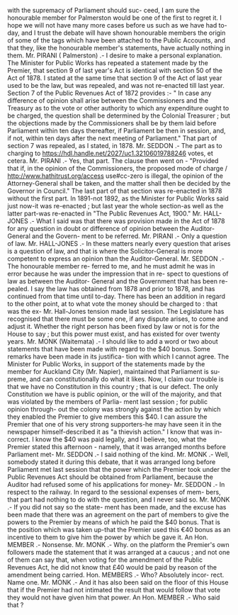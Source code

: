 with the supremacy of Parliament should suc- ceed, I am sure the honourable member for Palmerston would be one of the first to regret it. I hope we will not have many more cases before us such as we have had to-day, and I trust the debate will have shown honourable members the origin of some of the tags which have been attached to the Public Accounts, and that they, like the honourable member's statements, have actually nothing in them. Mr. PIRANI ( Palmerston) .- I desire to make a personal explanation. The Minister for Public Works has repeated a statement made by the Premier, that section 9 of last year's Act is identical with section 50 of the Act of 1878. I stated at the same time that section 9 of the Act of last year used to be the law, but was repealed, and was not re-enacted till last year. Section 7 of the Public Revenues Act of 1872 provides :- " In case any difference of opinion shall arise between the Commissioners and the Treasury as to the vote or other authority to which any expenditure ought to be charged, the question shall be determined by the Colonial Treasurer ; but the objections made by the Commissioners shall be by them laid before Parliament within ten days thereafter, if Parliament be then in session, and, if not, within ten days after the next meeting of Parliament." That part of section 7 was repealed, as I stated, in 1878. Mr. SEDDON .- The part as to charging to https://hdl.handle.net/2027/uc1.32106019788246 votes, et cetera. Mr. PIRANI .- Yes, that part. The clause then went on - "Provided that if, in the opinion of the Commissioners, the proposed mode of charge / http://www.hathitrust.org/access use#cc-zero is illegal, the opinion of the Attorney-General shall be taken, and the matter shall then be decided by the Governor in Council." The last part of that section was re-enacted in 1878 without the first part. In 1891-not 1892, as the Minister for Public Works said just now-it was re-enacted ; but last year the whole section-as well as the latter part-was re-enacted in "The Public Revenues Act, 1900." Mr. HALL-JONES .- What I said was that there was provision made in the Act of 1878 for any question in doubt or difference of opinion between the Auditor-General and the Govern- ment to be referred. Mr. PIRANI .- Only a question of law. Mr. HALL-JONES .- In these matters nearly every question that arises is a question of law, and that is where the Solicitor-General is more competent to express an opinion than the Auditor-General. Mr. SEDDON .- The honourable member re- ferred to me, and he must admit he was in error because he was under the impression that in re- spect to questions of law as between the Auditor- General and the Government that has been re- pealed. I say the law has obtained from 1878 and prior to 1878, and has continued from that time until to-day. There has been an addition in regard to the other point, at to what vote the money should be charged to : that was the ex- Mr. Hall-Jones tension made last session. The Legislature has recognised that there must be some one, if any dispute arises, to come and adjust it. Whether the right person has been fixed by law or not is for the House to say ; but this power must exist, and has existed for over twenty years. Mr. MONK (Waitemata) .- I should like to add a word or two about statements that have been made with regard to the $40 bonus. Some remarks have been made in its justifica- tion with which I cannot agree. The Minister for Public Works, in support of the statements made by the member for Auckland City (Mr. Napier), maintained that Parliament is su- preme, and can constitutionally do what it likes. Now, I claim our trouble is that we have no Constitution in this country ; that is our defect. The only Constitution we have is public opinion, or the will of the majority, and that was violated by the members of Parlia- ment last session ; for public opinion through- out the colony was strongly against the action by which they enabled the Premier to give members this $40. I can assure the Premier that one of his very strong supporters-he may <!-- PageHeader="\--" --> have seen it in the newspaper himself-described it as "a thievish action." I know that was in- correct. I know the $40 was paid legally, and I believe, too, what the Premier stated this afternoon - namely, that it was arranged months before Parliament met- Mr. SEDDON .- I said nothing of the kind. Mr. MONK .- Well, somebody stated it during this debate, that it was arranged long before Parliament met last session that the power which the Premier took under the Public Revenues Act should be obtained from Parliament, because the Auditor had refused some of his applications for money- Mr. SEDDON .- In respect to the railway. In regard to the sessional expenses of mem- bers, that part had nothing to do with the question, and I never said so. Mr. MONK .- If you did not say so the state- ment has been made, and the excuse has been made that there was an agreement on the part of members to give the powers to the Premier by means of which he paid the $40 bonus. That is the position which was taken up-that the Premier used this €40 bonus as an incentive to them to give him the power by which be gave it. An Hon. MEMBER .- Nonsense. Mr. MONK .- Why. on the platform the Premier's own followers made the statement that it was arranged at a caucus ; and not one of them can say that, when voting for the amendment of the Public Revenues Act, he did not know that £40 would be paid by reason of the amendment being carried. Hon. MEMBERS .- Who? Absolutely incor- rect. Name one. Mr. MONK .- And it has also been said on the floor of this House that if the Premier had not intimated the result that would follow that vote they would not have given him that power. An Hon. MEMBER .- Who said that ? 